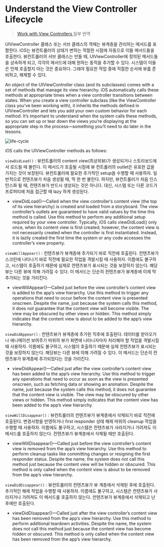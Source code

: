 # Understand the View Controller Lifecycle
> [Work with View Controllers
](https://developer.apple.com/library/content/referencelibrary/GettingStarted/DevelopiOSAppsSwift/WorkWithViewControllers.html) 일부 번역

UIViewController 클래스 또는 서브 클래스의 객체는 뷰계층을 관리하는 메서드를 포함한다. iOS는 뷰컨트롤러의 상태가 변하는 적절한 시점에 자동으로 이들 메서드들을 호출한다. 뷰컨트롤러의 서브 클래스는 만들 때, UIViewController에 정의된 메서드들을 상속하게 되고, 각각의 메서드에 대해 원하는 동작을 추가할 수 있다. 시스템이 이들은 언제 호출할지 아는 것은 중요하다. 그래야 필요한 작업 중에 적절한 순서에 뷰를 준비하고, 해제할 수 있다.

An object of the UIViewController class (and its subclasses) comes with a set of methods that manage its view hierarchy. iOS automatically calls these methods at appropriate times when a view controller transitions between states. When you create a view controller subclass (like the ViewController class you’ve been working with), it inherits the methods defined in UIViewController and lets you add your own custom behavior for each method. It’s important to understand when the system calls these methods, so you can set up or tear down the views you’re displaying at the appropriate step in the process—something you’ll need to do later in the lessons.

![life-cycle](https://developer.apple.com/library/content/referencelibrary/GettingStarted/DevelopiOSAppsSwift/Art/WWVC_vclife_2x.png)

iOS calls the UIViewController methods as follows:

`viewDidLoad()` : 뷰컨트롤러의 content view(최상위뷰)가 생성되거나 스토리보드에서 로드될 때 불린다. 이 메서드가 호출될 시점에 뷰 컨트롤러의 outlet은 유효한 값을 가지는 것이 보장된다. 뷰컨트롤러에 필요한 추가적인 setup을 수행할 때 사용하자. 일반적으로 컨텐츠뷰가 처음 생성될 때, 딱 한 번 불린다. 하지만, 뷰컨트롤러가 처음 인스턴스화 될 때, 컨텐츠뷰가 반드시 생성되는 것은 아니다. 대신, 시스템 또는 다른 코드가 프로퍼티에 처음 접근할 때 lazy 하게 생성된다.

- viewDidLoad()—Called when the view controller’s content view (the top of its view hierarchy) is created and loaded from a storyboard. The view controller’s outlets are guaranteed to have valid values by the time this method is called. Use this method to perform any additional setup required by your view controller. Typically, iOS calls viewDidLoad() only once, when its content view is first created; however, the content view is not necessarily created when the controller is first instantiated. Instead, it is lazily created the first time the system or any code accesses the controller’s view property.

`viewWillAppear()` : 컨텐츠뷰가 뷰계층에 추가되기 바로 직전에 호출된다. 컨텐츠뷰가 스크린에 나타나기 바로 직전에 필요한 작업을 격발시킬 때 사용하자. 이름에도 불구하고, 시스템이 호출하기 때문에 실제로 컨텐츠뷰가 표시되는 것을 보장하지 않는다. 해당뷰는 다른 뷰에 의해 가려질 수 있다. 이 메서드는 단순히 컨텐츠뷰가 뷰계층에 이제 막 추가되는 것을 가리킨다.

- viewWillAppear()—Called just before the view controller’s content view is added to the app’s view hierarchy. Use this method to trigger any operations that need to occur before the content view is presented onscreen. Despite the name, just because the system calls this method, it does not guarantee that the content view will become visible. The view may be obscured by other views or hidden. This method simply indicates that the content view is about to be added to the app’s view hierarchy.

`viewDidAppear()` : 컨텐츠뷰가 뷰계층에 추가된 직후에 호출된다. 데이터를 받아오거나 애니메이션 보여주기 따위의 뷰가 화면에 나타나자마자 처리해야 할 작업을 격발시킬 때 사용하자. 이름에도 불구하고, 시스템이 호출하기 때문에 실제 컨텐츠뷰가 표시되는 것을 보장하지 않는다. 해당뷰는 다른 뷰에 의해 가려질 수 있다. 이 메서드는 단순히 컨텐츠뷰가 뷰계층에 추가되었다는 것을 가리킨다.

- viewDidAppear()—Called just after the view controller’s content view has been added to the app’s view hierarchy. Use this method to trigger any operations that need to occur as soon as the view is presented onscreen, such as fetching data or showing an animation. Despite the name, just because the system calls this method, it does not guarantee that the content view is visible. The view may be obscured by other views or hidden. This method simply indicates that the content view has been added to the app’s view hierarchy.

`viewWillDisappear()` : 뷰컨트롤러의 컨텐츠뷰가 뷰계층에서 삭제되기 바로 직전에 호출된다. 변경사항을 반영하거나 first responder 상태 해제 따위의 cleanup 작업을 수행할 때 사용하자. 이름에도 불구하고, 시스템은 컨텐츠뷰가 사라지거나 가려져도 이 메서드를 호출하지 않는다. 컨텐츠뷰가 뷰계층에서 삭제될 때만 호출된다.

- viewWillDisappear()—Called just before the view controller’s content view is removed from the app’s view hierarchy. Use this method to perform cleanup tasks like committing changes or resigning the first responder status. Despite the name, the system does not call this method just because the content view will be hidden or obscured. This method is only called when the content view is about to be removed from the app’s view hierarchy.

`viewDidDisappear()` : 뷰컨트롤러의 컨텐츠뷰가 뷰 계층에서 삭제된 후에 호출된다. 추가적인 해제 작업을 수행할 때 사용하자. 이름에도 불구하고,  시스템은 컨텐츠뷰가 사라지거나 가려져도 이 메서드를 호출하지 않는다. 컨텐츠뷰가 뷰계층에서 삭제되고 난 후에만 호출된다.

- viewDidDisappear()—Called just after the view controller’s content view has been removed from the app’s view hierarchy. Use this method to perform additional teardown activities. Despite the name, the system does not call this method just because the content view has become hidden or obscured. This method is only called when the content view has been removed from the app’s view hierarchy.